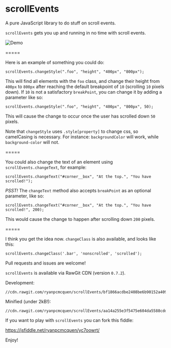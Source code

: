 # scrollEvents
A pure JavaScript library to do stuff on scroll events.

`scrollEvents` gets you up and running in no time with scroll events.

![Demo](https://ryanpcmcquen.org/scrollEvents/scrollEventsDemo.gif)

=====

Here is an example of something you could do:

    scrollEvents.changeStyle(".foo", "height", "400px", "800px");

This will find all elements with the `foo` class, and change their height from `400px` to `800px` after reaching the default breakpoint of `10` (scrolling `10` pixels down). If `10` is not a satisfactory `breakPoint`, you can change it by adding a parameter like so:

    scrollEvents.changeStyle(".foo", "height", "400px", "800px", 50);

This will cause the change to occur once the user has scrolled down `50` pixels.

Note that `changeStyle` uses `.style[property]` to change css, so camelCasing is necessary. For instance: `backgroundColor` will work, while `background-color` will not.

=====

You could also change the text of an element using `scrollEvents.changeText`, for example:

    scrollEvents.changeText("#corner__box", "At the top.", "You have scrolled!");

*PSST!* The `changeText` method also accepts `breakPoint` as an optional parameter, like so:

    scrollEvents.changeText("#corner__box", "At the top.", "You have scrolled!", 200);

This would cause the change to happen after scrolling down `200` pixels.

=====

I think you get the idea now. `changeClass` is also available, and looks like this:

    scrollEvents.changeClass('.bar', 'nonscrolled', 'scrolled');

Pull requests and issues are welcome!

`scrollEvents` is available via RawGit CDN (version `0.7.2`).

Development:

    //cdn.rawgit.com/ryanpcmcquen/scrollEvents/bf1866acdbe2408be6b90152a409cd1aa4c1d521/scrollEvents.js

Minified (under 2kB!):

    //cdn.rawgit.com/ryanpcmcquen/scrollEvents/aa14a255e3f5475e604da5588cdd656e8f5c5399/scrollEvents.min.js


If you want to play with `scrollEvents` you can fork this fiddle:

https://jsfiddle.net/ryanpcmcquen/yc7oowrt/

Enjoy!
